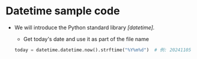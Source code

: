 # Datetime sample code
- We will introduce the Python standard library *[datetime].*

  - Get today's date and use it as part of the file name
  ```PYTHON
  today = datetime.datetime.now().strftime("%Y%m%d")  # 例: 20241105
  ```
